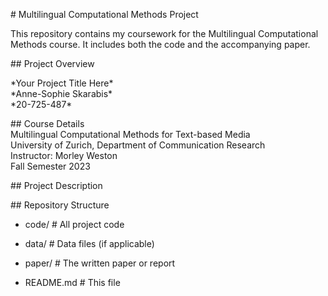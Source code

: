 \# Multilingual Computational Methods Project  
  
  
This repository contains my coursework for the Multilingual
Computational Methods course. It includes both the code and the
accompanying paper.  
  
  
\## Project Overview  
  
  
\*Your Project Title Here\*  
\*Anne-Sophie Skarabis\*  
\*20-725-487\*  
  
  
\## Course Details  
Multilingual Computational Methods for Text-based Media  
University of Zurich, Department of Communication Research  
Instructor: Morley Weston  
Fall Semester 2023  
  
  
  
\## Project Description  
  
  
  
\## Repository Structure  
  
- code/ \# All project code  
  
- data/ \# Data files (if applicable)  
  
- paper/ \# The written paper or report  
  
- README.md \# This file
